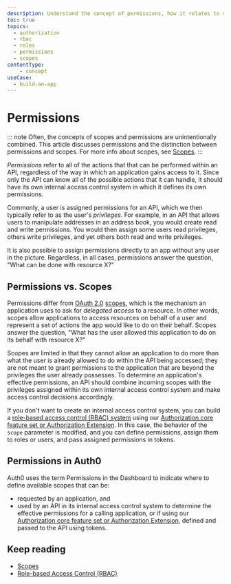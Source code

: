 ```yaml
---
description: Understand the concept of permissions, how it relates to scopes, and how both apply to the role-based access control model used in Auth0.
toc: true
topics:
  - authorization
  - rbac
  - roles
  - permissions
  - scopes
contentType: 
    - concept
useCase:
  - build-an-app
---
```

# Permissions

::: note
Often, the concepts of scopes and permissions are unintentionally combined. This article discusses permissions and the distinction between permissions and scopes. For more info about scopes, see [Scopes](/scopes).
:::

_Permissions_ refer to all of the actions that that can be performed within an API, regardless of the way in which an application gains access to it. Since only the API can know all of the possible actions that it can handle, it should have its own internal access control system in which it defines its own permissions.

Commonly, a user is assigned permissions for an API, which we then typically refer to as the user's _privileges_. For example, in an API that allows users to manipulate addresses in an address book, you would create read and write permissions. You would then assign some users read privileges, others write privileges, and yet others both read and write privileges. 

It is also possible to assign permissions directly to an app without any user in the picture. Regardless, in all cases, permissions answer the question, "What can be done with resource X?"

## Permissions vs. Scopes

Permissions differ from [OAuth 2.0](/protocols/oauth2) [scopes](/scopes), which is the mechanism an application uses to ask for _delegated access_ to a resource. In other words, scopes allow applications to access resources on behalf of a user and represent a set of actions the app would like to do on their behalf. Scopes answer the question, "What has the user allowed this application to do on its behalf with resource X?" 

Scopes are limited in that they cannot allow an application to do more than what the user is already allowed to do within the API being accessed; they are not meant to grant permissions to the application that are beyond the privileges the user already possesses. To determine an application's effective permissions, an API should combine incoming scopes with the privileges assigned within its own internal access control system and make access control decisions accordingly.

If you don't want to create an internal access control system, you can build a [role-based access control (RBAC) system](/authorization/concepts/rbac) using our [Authorization core feature set or Authorization Extension](/authorization/concepts/core-vs-extension). In this case, the behavior of the `scope` parameter is modified, and you can define permissions, assign them to roles or users, and pass assigned permissions in tokens.

## Permissions in Auth0

Auth0 uses the term Permissions in the Dashboard to indicate where to define available scopes that can be: 

* requested by an application, and
* used by an API in its internal access control system to determine the effective permissions for a calling application, or if using our [Authorization core feature set or Authorization Extension](/authorization/concepts/core-vs-extension), defined and passed to the API using tokens.

## Keep reading

- [Scopes](/scopes)
- [Role-based Access Control (RBAC)](/authorization/concepts/rbac)

